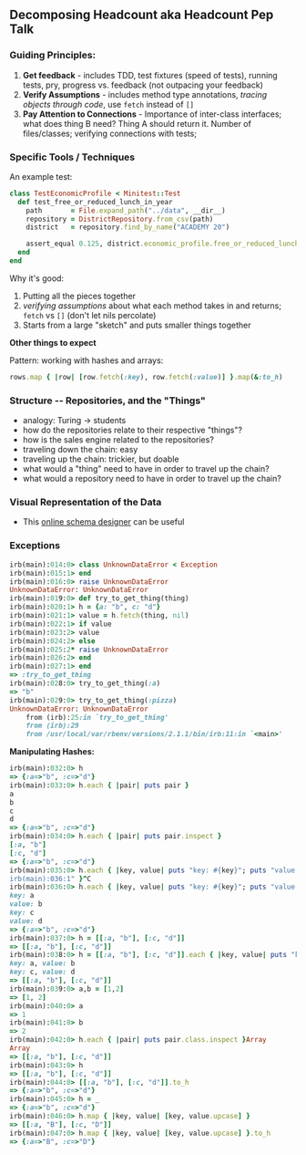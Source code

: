 ## Decomposing Headcount aka Headcount Pep Talk

### Guiding Principles:

1. __Get feedback__ - includes TDD, test fixtures (speed of tests), running tests, pry,
progress vs. feedback (not outpacing your feedback)
2. __Verify Assumptions__ - includes method type annotations,
_tracing objects through code_, use `fetch` instead of `[]`
3. __Pay Attention to Connections__ - Importance of inter-class interfaces;
what does thing B need? Thing A should return it. Number of files/classes;
verifying connections with tests;


### Specific Tools / Techniques

An example test:

```ruby
class TestEconomicProfile < Minitest::Test
  def test_free_or_reduced_lunch_in_year
    path       = File.expand_path("../data", __dir__)
    repository = DistrictRepository.from_csv(path)
    district   = repository.find_by_name("ACADEMY 20")

    assert_equal 0.125, district.economic_profile.free_or_reduced_lunch_in_year(2012)
  end
end
```

Why it's good:

1. Putting all the pieces together
2. _verifying assumptions_ about what each method takes in
and returns; `fetch` vs `[]` (don't let nils percolate)
3. Starts from a large "sketch" and puts smaller things together

__Other things to expect__

Pattern: working with hashes and arrays:

```ruby
rows.map { |row| [row.fetch(:key), row.fetch(:value)] }.map(&:to_h)
```

### Structure -- Repositories, and the "Things"

* analogy: Turing -> students
* how do the repositories relate to their respective "things"?
* how is the sales engine related to the repositories?
* traveling down the chain: easy
* traveling up the chain: trickier, but doable
* what would a "thing" need to have in order to travel up the chain?
* what would a repository need to have in order to travel up the chain?

### Visual Representation of the Data

* This [online schema designer](http://ondras.zarovi.cz/sql/demo/) can be useful

### Exceptions

```ruby
irb(main):014:0> class UnknownDataError < Exception
irb(main):015:1> end
irb(main):016:0> raise UnknownDataError
UnknownDataError: UnknownDataError
irb(main):019:0> def try_to_get_thing(thing)
irb(main):020:1> h = {a: "b", c: "d"}
irb(main):021:1> value = h.fetch(thing, nil)
irb(main):022:1> if value
irb(main):023:2> value
irb(main):024:2> else
irb(main):025:2* raise UnknownDataError
irb(main):026:2> end
irb(main):027:1> end
=> :try_to_get_thing
irb(main):028:0> try_to_get_thing(:a)
=> "b"
irb(main):029:0> try_to_get_thing(:pizza)
UnknownDataError: UnknownDataError
	from (irb):25:in `try_to_get_thing'
	from (irb):29
	from /usr/local/var/rbenv/versions/2.1.1/bin/irb:11:in `<main>'
```


__Manipulating Hashes:__

```ruby
irb(main):032:0> h
=> {:a=>"b", :c=>"d"}
irb(main):033:0> h.each { |pair| puts pair }
a
b
c
d
=> {:a=>"b", :c=>"d"}
irb(main):034:0> h.each { |pair| puts pair.inspect }
[:a, "b"]
[:c, "d"]
=> {:a=>"b", :c=>"d"}
irb(main):035:0> h.each { |key, value| puts "key: #{key}"; puts "value: #{value} }
irb(main):036:1" }^C
irb(main):036:0> h.each { |key, value| puts "key: #{key}"; puts "value: #{value}" }
key: a
value: b
key: c
value: d
=> {:a=>"b", :c=>"d"}
irb(main):037:0> h = [[:a, "b"], [:c, "d"]]
=> [[:a, "b"], [:c, "d"]]
irb(main):038:0> h = [[:a, "b"], [:c, "d"]].each { |key, value| puts "key: #{key}, value: #{value}" }
key: a, value: b
key: c, value: d
=> [[:a, "b"], [:c, "d"]]
irb(main):039:0> a,b = [1,2]
=> [1, 2]
irb(main):040:0> a
=> 1
irb(main):041:0> b
=> 2
irb(main):042:0> h.each { |pair| puts pair.class.inspect }Array
Array
=> [[:a, "b"], [:c, "d"]]
irb(main):043:0> h
=> [[:a, "b"], [:c, "d"]]
irb(main):044:0> [[:a, "b"], [:c, "d"]].to_h
=> {:a=>"b", :c=>"d"}
irb(main):045:0> h = _
=> {:a=>"b", :c=>"d"}
irb(main):046:0> h.map { |key, value| [key, value.upcase] }
=> [[:a, "B"], [:c, "D"]]
irb(main):047:0> h.map { |key, value| [key, value.upcase] }.to_h
=> {:a=>"B", :c=>"D"}
```